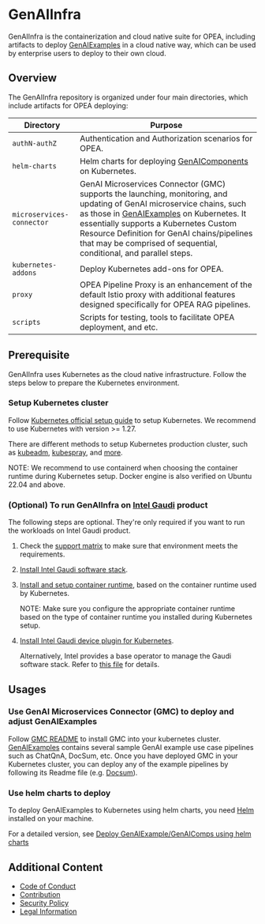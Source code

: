# GenAIInfra

GenAIInfra is the containerization and cloud native suite for OPEA, including artifacts to deploy [GenAIExamples](https://github.com/opea-project/GenAIExamples) in a cloud native way, which can be used by enterprise users to deploy to their own cloud.

## Overview

The GenAIInfra repository is organized under four main directories, which include artifacts for OPEA deploying:

| Directory                 | Purpose                                                                                                                                                                                                                                                                                                                                                                            |
| ------------------------- | ---------------------------------------------------------------------------------------------------------------------------------------------------------------------------------------------------------------------------------------------------------------------------------------------------------------------------------------------------------------------------------- |
| `authN-authZ`             | Authentication and Authorization scenarios for OPEA.                                                                                                                                                                                                                                                                                                                               |
| `helm-charts`             | Helm charts for deploying [GenAIComponents](https://github.com/opea-project/GenAIComps) on Kubernetes.                                                                                                                                                                                                                                                                             |
| `microservices-connector` | GenAI Microservices Connector (GMC) supports the launching, monitoring, and updating of GenAI microservice chains, such as those in [GenAIExamples](https://github.com/opea-project/GenAIExamples) on Kubernetes. It essentially supports a Kubernetes Custom Resource Definition for GenAI chains/pipelines that may be comprised of sequential, conditional, and parallel steps. |
| `kubernetes-addons`       | Deploy Kubernetes add-ons for OPEA.                                                                                                                                                                                                                                                                                                                                                |
| `proxy`                   | OPEA Pipeline Proxy is an enhancement of the default Istio proxy with additional features designed specifically for OPEA RAG pipelines.                                                                                                                                                                                                                                            |
| `scripts`                 | Scripts for testing, tools to facilitate OPEA deployment, and etc.                                                                                                                                                                                                                                                                                                                 |

## Prerequisite

GenAIInfra uses Kubernetes as the cloud native infrastructure. Follow the steps below to prepare the Kubernetes environment.

### Setup Kubernetes cluster

Follow [Kubernetes official setup guide](https://kubernetes.io/docs/setup/) to setup Kubernetes. We recommend to use Kubernetes with version >= 1.27.

There are different methods to setup Kubernetes production cluster, such as [kubeadm](https://kubernetes.io/docs/setup/production-environment/tools/kubeadm/), [kubespray](https://kubespray.io/), and [more](https://kubernetes.io/docs/setup/production-environment/tools/).

NOTE: We recommend to use containerd when choosing the container runtime during Kubernetes setup. Docker engine is also verified on Ubuntu 22.04 and above.

### (Optional) To run GenAIInfra on [Intel Gaudi](https://habana.ai/products/) product

The following steps are optional. They're only required if you want to run the workloads on Intel Gaudi product.

1. Check the [support matrix](https://docs.habana.ai/en/latest/Support_Matrix/Support_Matrix.html) to make sure that environment meets the requirements.

2. [Install Intel Gaudi software stack](https://docs.habana.ai/en/latest/Installation_Guide/Bare_Metal_Fresh_OS.html#driver-fw-install-bare).

3. [Install and setup container runtime](https://docs.habana.ai/en/latest/Installation_Guide/Bare_Metal_Fresh_OS.html#set-up-container-usage), based on the container runtime used by Kubernetes.

   NOTE: Make sure you configure the appropriate container runtime based on the type of container runtime you installed during Kubernetes setup.

4. [Install Intel Gaudi device plugin for Kubernetes](https://docs.habana.ai/en/latest/Orchestration/Gaudi_Kubernetes/Device_Plugin_for_Kubernetes.html).

   Alternatively, Intel provides a base operator to manage the Gaudi software stack. Refer to [this file](kubernetes-addons/Intel-Gaudi-Base-Operator/README.md) for details.

## Usages

### Use GenAI Microservices Connector (GMC) to deploy and adjust GenAIExamples

Follow [GMC README](https://github.com/opea-project/GenAIInfra/blob/main/microservices-connector/README.md)
to install GMC into your kubernetes cluster. [GenAIExamples](https://github.com/opea-project/GenAIExamples) contains several sample GenAI example use case pipelines such as ChatQnA, DocSum, etc.
Once you have deployed GMC in your Kubernetes cluster, you can deploy any of the example pipelines by following its Readme file (e.g. [Docsum](https://github.com/opea-project/GenAIExamples/blob/main/DocSum/kubernetes/README.md)).

### Use helm charts to deploy

To deploy GenAIExamples to Kubernetes using helm charts, you need [Helm](https://helm.sh/docs/intro/install/) installed on your machine.

For a detailed version, see [Deploy GenAIExample/GenAIComps using helm charts](https://github.com/opea-project/GenAIInfra/tree/main/helm-charts)

## Additional Content

- [Code of Conduct](https://github.com/opea-project/docs/tree/main/community/CODE_OF_CONDUCT.md)
- [Contribution](https://github.com/opea-project/docs/tree/main/community/CONTRIBUTING.md)
- [Security Policy](https://github.com/opea-project/docs/tree/main/community/SECURITY.md)
- [Legal Information](/LEGAL_INFORMATION.md)
